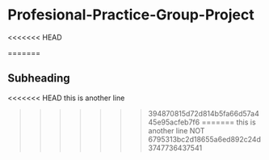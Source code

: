 # Profesional-Practice-Group-Project
<<<<<<< HEAD


<!--Johnny's editng area ------------------>








<!--Johnny's editng area ---------------->
=======
## Subheading


<<<<<<< HEAD
this is another line
>>>>>>> 394870815d72d814b5fa66d57a445e95acfeb7f6
=======
this is another line NOT
>>>>>>> 6795313bc2d18655a6ed892c24d3747736437541
